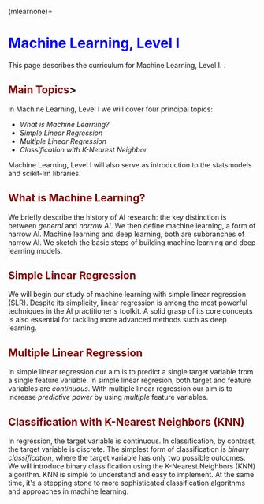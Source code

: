 (mlearnone)=
# <font color="blue">Machine Learning, Level I</font> 

This page describes the curriculum for Machine Learning, Level I. . 



## <font color="maroon">Main Topics</font>> 

In Machine Learning, Level I we will cover four principal topics:

- *What is Machine Learning?*
- *Simple Linear Regression*
- *Multiple Linear Regression*
- *Classification with K-Nearest Neighbor*


Machine Learning, Level I will also serve as introduction to the statsmodels and scikit-lrn libraries.


## <font color="maroon">What is Machine Learning?</font>

We briefly describe the history of AI research: the key distinction is between *general* and *narrow AI*. We then define machine learning, a form of narrow AI. Machine learning and deep learning, both are subbranches of narrow AI. We sketch the basic steps of building machine learning and deep learning models. 


## <font color="maroon">Simple Linear Regression</font> 

We will begin our study of machine learning with simple linear regression (SLR). Despite its simplicity, linear regression is among the most powerful techniques in the AI practitioner's toolkit. A solid grasp of its core concepts is also essential for tackling more advanced methods such as deep learning. 



## <font color="maroon">Multiple Linear Regression</font> 

In simple linear regression our aim is to predict a single target variable from a single feature variable. In simple linear regresion, both target and feature variables are *continuous*. With multiple linear regression our aim is to increase *predictive power* by using *multiple* feature variables. 

## <font color="maroon">Classification with K-Nearest Neighbors (KNN) </font>

In regression, the target variable is continuous. In classification, by contrast, the target variable is discrete. The simplest form of classification is *binary classification*, where the target variable has only two possible outcomes. We will introduce binary classification using the K-Nearest Neighbors (KNN) algorithm. KNN is simple to understand and easy to implement. At the same time, it's a stepping stone to more sophisticated classification algorithms and approaches in machine learning. 
